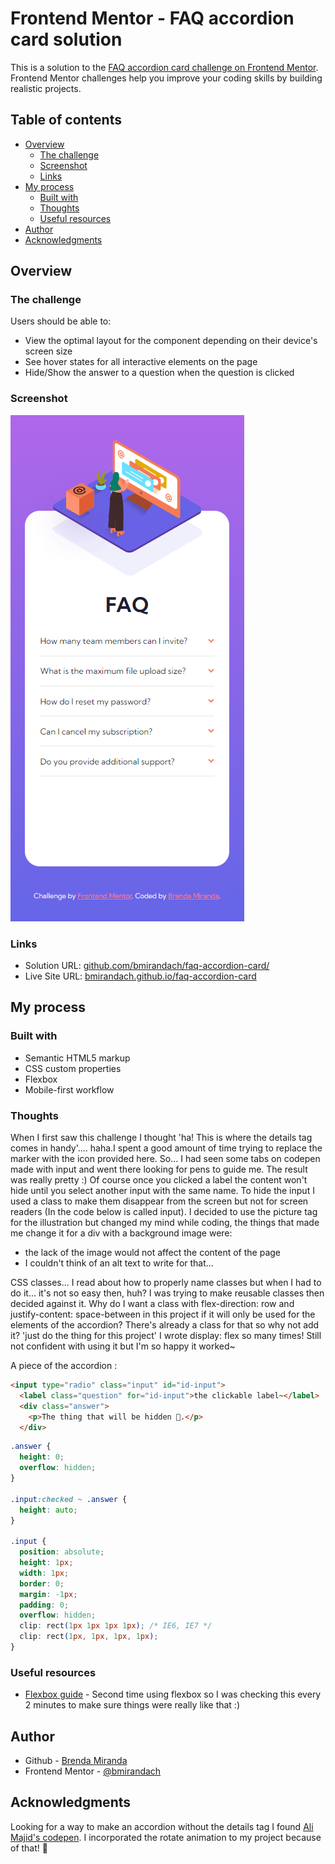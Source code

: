 # Frontend Mentor - FAQ accordion card solution

This is a solution to the [FAQ accordion card challenge on Frontend Mentor](https://www.frontendmentor.io/challenges/faq-accordion-card-XlyjD0Oam). Frontend Mentor challenges help you improve your coding skills by building realistic projects. 

## Table of contents

- [Overview](#overview)
  - [The challenge](#the-challenge)
  - [Screenshot](#screenshot)
  - [Links](#links)
- [My process](#my-process)
  - [Built with](#built-with)
  - [Thoughts](#thoughts)
  - [Useful resources](#useful-resources)
- [Author](#author)
- [Acknowledgments](#acknowledgments)

## Overview

### The challenge

Users should be able to:

- View the optimal layout for the component depending on their device's screen size
- See hover states for all interactive elements on the page
- Hide/Show the answer to a question when the question is clicked

### Screenshot

![Mobile preview](./screenshot.png)

### Links

- Solution URL: [github.com/bmirandach/faq-accordion-card/](https://github.com/bmirandach/faq-accordion-card/)
- Live Site URL: [bmirandach.github.io/faq-accordion-card](https://bmirandach.github.io/faq-accordion-card/)

## My process

### Built with

- Semantic HTML5 markup
- CSS custom properties
- Flexbox
- Mobile-first workflow

### Thoughts

When I first saw this challenge I thought 'ha! This is where the details tag comes in handy'.... haha.I spent a good amount of time trying to replace the marker with the icon provided here. So... I had seen some tabs on codepen made with input and went there looking for pens to guide me. The result was really pretty :)
Of course once you clicked a label the content won't hide until you select another input with the same name. To hide the input I used a class to make them disappear from the screen but not for screen readers (In the code below is called input).
I decided to use the picture tag for the illustration but changed my mind while coding, the things that made me change it for a div with a background image were:
- the lack of the image would not affect the content of the page
- I couldn't think of an alt text to write for that...

CSS classes... I read about how to properly name classes but when I had to do it... it's not so easy then, huh? I was trying to make reusable classes then decided against it. Why do I want a class with flex-direction: row and justify-content: space-between in this project if it will only be used for the elements of the accordion? There's already a class for that so why not add it? 'just do the thing for this project'
I wrote display: flex so many times! Still not confident with using it but I'm so happy it worked~

A piece of the accordion :

```html
<input type="radio" class="input" id="id-input">
  <label class="question" for="id-input">the clickable label~</label>
  <div class="answer">
    <p>The thing that will be hidden 👀.</p>
  </div>
```
```css
.answer {
  height: 0;
  overflow: hidden;
}

.input:checked ~ .answer {
  height: auto;
}

.input {
  position: absolute;
  height: 1px; 
  width: 1px; 
  border: 0;
  margin: -1px;
  padding: 0;
  overflow: hidden;
  clip: rect(1px 1px 1px 1px); /* IE6, IE7 */
  clip: rect(1px, 1px, 1px, 1px);
}
```


### Useful resources

- [Flexbox guide](https://css-tricks.com/snippets/css/a-guide-to-flexbox/) - Second time using flexbox so I was checking this every 2 minutes to make sure things were really like that :) 

## Author

- Github - [Brenda Miranda](https://github.com/bmirandach/)
- Frontend Mentor - [@bmirandach](https://www.frontendmentor.io/profile/bmirandach)

## Acknowledgments

Looking for a way to make an accordion without the details tag I found [Ali Majid's codepen](https://codepen.io/Ali-Majed/pen/JjWMRqv). I incorporated the rotate animation to my project because of that! 🎉
